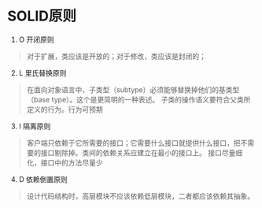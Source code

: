 # SOLID原则
1. O 开闭原则
> 对于扩展，类应该是开放的；对于修改，类应该是封闭的；

2. L 里氏替换原则
> 在面向对象语言中，子类型（subtype）必须能够替换掉他们的基类型（base type）。这个是更简明的一种表述。
> 子类的操作语义要符合父类所定义的行为。行为可预期

3. I 隔离原则
> 客户端只依赖于它所需要的接口；它需要什么接口就提供什么接口，把不需要的接口剔除掉。类间的依赖关系应建立在最小的接口上。
> 接口尽量细化，接口中的方法尽量少

4. D 依赖倒置原则
> 设计代码结构时，高层模块不应该依赖低层模块，二者都应该依赖其抽象。